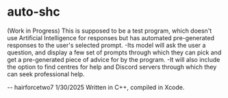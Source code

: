 # auto-shc
(Work in Progress) This is supposed to be a test program, which doesn't use Artificial Intelligence for responses but has automated pre-generated responses to the user's selected prompt.
-Its model will ask the user a question, and display a few set of prompts through which they can pick and get a pre-generated piece of advice for by the program.
-It will also include the option to find centres for help and Discord servers through which they can seek professional help.

-- hairforcetwo7 1/30/2025
Written in C++, compiled in Xcode.
